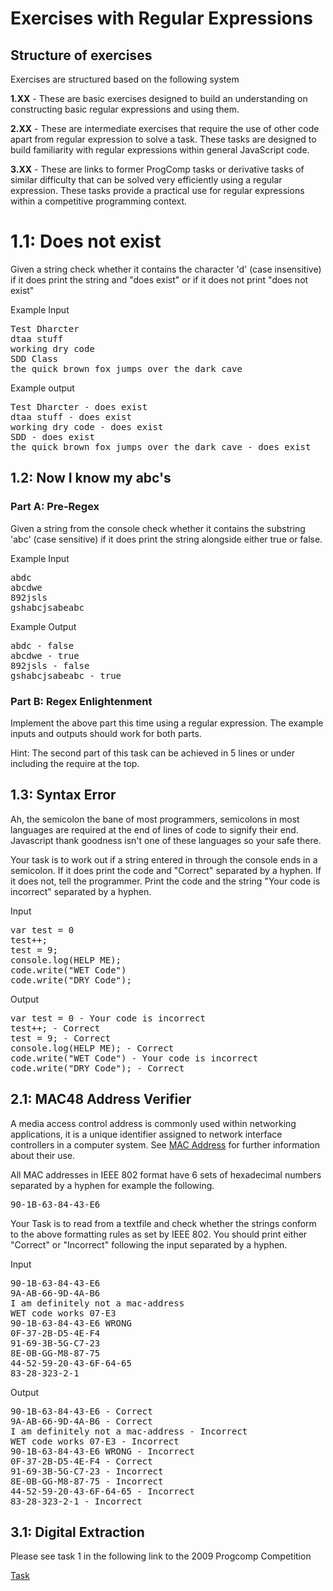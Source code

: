 # Exercises  with Regular Expressions

## Structure of exercises
Exercises are structured based on the following system 

<b> 1.XX</b> - These are basic exercises designed to build an understanding on constructing basic regular expressions and using them.

<b>2.XX</b> - These are intermediate exercises that require the use of other code apart from regular expression to solve a task. These tasks are designed to build familiarity with regular expressions within general JavaScript code.


<b>3.XX</b> - These are links to former ProgComp tasks or derivative tasks of similar difficulty that can be solved very efficiently using a regular expression. These tasks provide a practical use for regular expressions within a competitive programming context.

# 1.1: Does not exist

Given a string check whether it contains the character 'd' (case insensitive) if it does print the string and "does exist" or if it does not print "does not exist"

Example Input

<pre>
Test Dharcter
dtaa stuff
working dry code
SDD Class
the quick brown fox jumps over the dark cave
</pre>

Example output
<pre>
Test Dharcter - does exist
dtaa stuff - does exist
working dry code - does exist
SDD - does exist
the quick brown fox jumps over the dark cave - does exist
</pre>



## 1.2: Now I know my abc's

### Part A: Pre-Regex
Given a string from the console check whether it contains the substring 'abc' (case sensitive) if it does print the string alongside either true or false.

Example Input
<pre>
abdc
abcdwe
892jsls
gshabcjsabeabc</pre>
Example Output
<pre>
abdc - false
abcdwe - true
892jsls - false
gshabcjsabeabc - true
</pre>

### Part B: Regex Enlightenment

Implement the above part this time using a regular expression. The example inputs and outputs should work for both parts. 

Hint: The second part of this task can be achieved in 5 lines or under including the require at the top.


## 1.3: Syntax Error
Ah, the semicolon the bane of most programmers, semicolons in most languages are required at the end of lines of code to signify their end. Javascript thank goodness isn't one of these languages so your safe there.


Your task is to work out if a string entered in through the console ends in a semicolon. If it does print the code and "Correct" separated by a hyphen. If it does not, tell the programmer. Print the code and the string "Your code is incorrect" separated by a hyphen.

Input
<pre>
var test = 0
test++;
test = 9;
console.log(HELP ME);
code.write("WET Code")
code.write("DRY Code");
</pre>

Output
<pre>
var test = 0 - Your code is incorrect
test++; - Correct
test = 9; - Correct
console.log(HELP ME); - Correct
code.write("WET Code") - Your code is incorrect
code.write("DRY Code"); - Correct
</pre>

## 2.1: MAC48 Address Verifier
A media access control address is commonly used within networking applications, it is a unique identifier assigned to network interface controllers in a computer system. See <a href="https://en.wikipedia.org/wiki/MAC_address">MAC Address</a> for further information about their use.

All MAC addresses in IEEE 802 format have 6 sets of hexadecimal numbers separated by a hyphen for example the following.
<pre>
90-1B-63-84-43-E6
</pre>

Your Task is to read from a textfile and check whether the strings conform to the above formatting rules as set by IEEE 802. You should print either "Correct" or "Incorrect" following the input separated by a hyphen.

Input
<pre>
90-1B-63-84-43-E6
9A-AB-66-9D-4A-B6
I am definitely not a mac-address
WET code works 07-E3
90-1B-63-84-43-E6 WRONG
0F-37-2B-D5-4E-F4
91-69-3B-5G-C7-23
8E-0B-GG-M8-87-75
44-52-59-20-43-6F-64-65
83-28-323-2-1
</pre>

Output
<pre>
90-1B-63-84-43-E6 - Correct
9A-AB-66-9D-4A-B6 - Correct
I am definitely not a mac-address - Incorrect
WET code works 07-E3 - Incorrect
90-1B-63-84-43-E6 WRONG - Incorrect
0F-37-2B-D5-4E-F4 - Correct
91-69-3B-5G-C7-23 - Incorrect
8E-0B-GG-M8-87-75 - Incorrect
44-52-59-20-43-6F-64-65 - Incorrect
83-28-323-2-1 - Incorrect
</pre>


## 3.1: Digital Extraction

Please see task 1 in the following link to the 2009 Progcomp Competition

<a href="http://cgi.cse.unsw.edu.au/~progcomp/pop.php?loc=2009opentasks#task1">Task</a>







